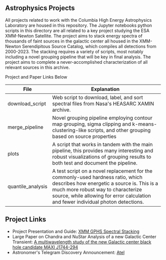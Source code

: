 ## Astrophysics Projects
All projects related to work with the Columbia High Energy Astrophysics Laboratory are housed in this repository. The Jupyter notebooks python scripts in this directory are all related to a key project studying the ESA XMM-Newton Satellite. The project aims to stack energy spectra of thousands of faint sources in the galactic center all housed in the XMM-Newton Serendipitous Source Catalog, which compiles all detections from 2000-2023. The stacking requires a variety of scripts, most notably including a novel grouping pipeline that will be key in final analysis. The project aims to complete a never-accomplished characterization of all relevant sources in this archive. 

Project and Paper Links Below

| File            | Explanation                                                                |
| ----------------- | ------------------------------------------------------------------ |
| download_script | Web script to download, label, and sort spectral files from Nasa's HEASARC XAMIN archive. |
| merge_pipeline | Novel grouping pipeline employing contour map grouping, sigma clipping and k-means-clustering-like scripts, and other grouping based on source properties |
| plots | A script that works in tandem with the main pipeline, this provides many interesting and robust visualizations of grouping results to both test and document the pipeline. |
| quantile_analysis | A test script on a novel replacement for the commonly-used hardness ratio, which describes how energetic a source is. This is a much more robust way to characterize source, while allowing for error calculation and fewer individual photon detections. |

## Project Links
* Project Presentation and Guide: [XMM GPHS Spectral Stacking](https://docs.google.com/presentation/d/1HL4Q8onpGobTwm2RAeGiQ0oTclORFduwX6KvxPzGspk/edit?usp=sharing)
* Large Paper on Chandra and NuStar Analysis of a new Galactic Center Transient: [A multiwavelength study of the new Galactic center black hole candidate MAXI J1744-294](https://arxiv.org/abs/2509.14465)
* Astronomer's Telegram Discovery Announcement: [Atel](https://www.astronomerstelegram.org/?read=17087)
